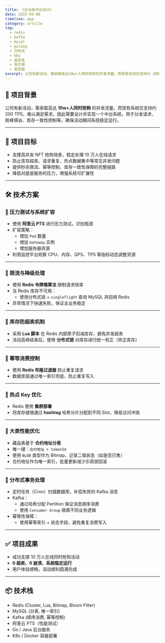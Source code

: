 ```yaml
---
title: 《企业级中台设计》
date: 2023-05-06
timeline: app
category: article
tag: 
  - redis
  - kafka
  - mysql
  - golang
  - 分布式
  - k8s
  - 高并发
  - 高可用
  - 高性能
excerpt: 公司有新活动，需承载高达10w+人同时抢购的并发流量。而现有系统仅支持约 200 TPS，难以满足需求。因此需要设计并实现一个中台系统，用于分发请求、削峰填谷、库存一致性控制等，确保活动期间系统稳定运行。
---
```


## 📌 项目背景

公司有新活动，需承载高达 **10w+人同时抢购** 的并发流量。而现有系统仅支持约 200 TPS，难以满足需求。因此需要设计并实现一个中台系统，用于分发请求、削峰填谷、库存一致性控制等，确保活动期间系统稳定运行。

---

## 🎯 项目目标

- 支撑高并发 NFT 抢购场景，稳定处理 10 万人在线请求
- 防止库存超卖、请求重复、热点数据集中等常见并发问题
- 提供秒杀限流、幂等控制、库存一致性保障的完整链路
- 降低对底层服务的压力，增强系统可扩展性

---

## 🛠️ 技术方案

### 🔹 压力测试与系统扩容

- 使用 **阿里云 PTS** 进行压力测试，识别瓶颈
- 扩容策略：
  - 增加 `Pod` 数量
  - 增加 `Gateway` 实例
  - 增加服务器资源
- 利用监控平台观察 CPU、内存、QPS、TPS 等指标动态调整资源

---

### 🔹 限流与降级处理

- 使用 **Redis 令牌桶算法** 限制请求频率
- 当 Redis 库存不可用：
  - 使用分布式锁 + `singleflight` 查询 MySQL 并回填 Redis
- 异常情况下快速失败，保证主业务稳定

---

### 🔹 库存防超卖机制

- 采用 **Lua 脚本** 在 Redis 内部原子扣减库存，避免并发超卖
- 活动高峰结束后，使用 **分布式锁** 对库存进行统一校正（矫正库存）

---

### 🔹 幂等消费控制

- 使用 **Redis 布隆过滤器** 防止重复请求
- 数据库层通过唯一索引兜底，防止重复写入

---

### 🔹 热点 Key 优化

- Redis 使用 **集群部署**
- 将库存键值通过 **hashtag** 哈希分片分配到不同 Slot，降低访问冲突

---

### 🔹 大表性能优化

- 藏品表基于 **合约地址分表**
- 唯一键：`合约地址 + tokenId`
- 使用 `BLOB` 类型作为 Bitmap，记录二值状态（如是否已售）
- 合约地址作为唯一索引，批量更新减少乐观锁回滚

---

### 🔹 分布式事务处理

- 定时任务（Cron）扫描数据库，补偿失败的 Kafka 消息
- Kafka：
  - 通过哈希分配 Partition 保证消息顺序消费
  - 使用 `Consumer Group` 隔离不同业务逻辑
- 幂等性保障：
  - 使用幂等索引 + 状态字段，避免重复消费写入

---

## ✅ 项目成果

- 成功支撑 10 万人在线同时抢购活动
- **0 超卖、0 崩溃、系统稳定运行**
- 用户体验顺畅，活动顺利圆满完成

---

## 📦 技术栈

- Redis (Cluster, Lua, Bitmap, Bloom Filter)
- MySQL (分表, 唯一索引)
- Kafka (顺序消费, 幂等控制)
- 阿里云 PTS（性能测试）
- Go / Java 后台服务
- K8s / Docker 容器部署

